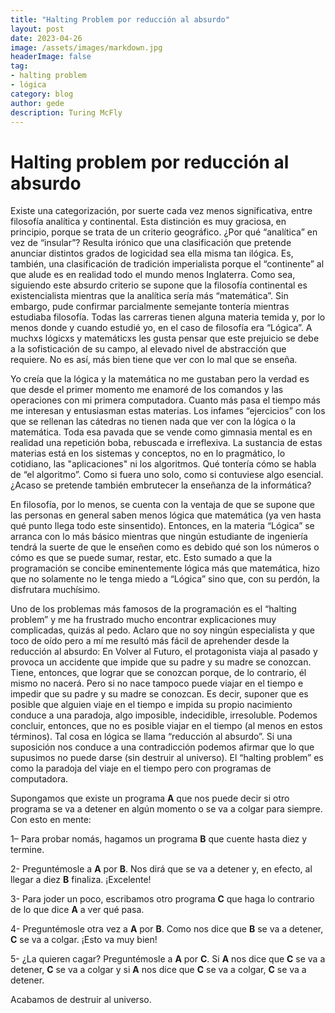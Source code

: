 ```yaml
---
title: "Halting Problem por reducción al absurdo"
layout: post
date: 2023-04-26
image: /assets/images/markdown.jpg
headerImage: false
tag:
- halting problem
- lógica
category: blog
author: gede
description: Turing McFly 
---
```


# Halting problem por reducción al absurdo

Existe una categorización, por suerte cada vez menos significativa, entre filosofía analítica y continental. Esta distinción es muy graciosa, en principio, porque se trata de un criterio geográfico. ¿Por qué “analítica” en vez de “insular”? Resulta irónico que una clasificación que pretende anunciar distintos grados de logicidad sea ella misma tan ilógica. Es, también, una clasificación de tradición imperialista porque el “continente” al que alude es en realidad todo el mundo menos Inglaterra. Como sea, siguiendo este absurdo criterio se supone que la filosofía continental es existencialista mientras que la analítica sería más “matemática”. Sin embargo, pude confirmar parcialmente semejante tontería mientras estudiaba filosofía. Todas las carreras tienen alguna materia temida y, por lo menos donde y cuando estudié yo, en el caso de filosofía era “Lógica”. A muchxs lógicxs y matemáticxs les gusta pensar que este prejuicio se debe a la sofisticación de su campo, al elevado nivel de abstracción que requiere. No es así, más bien tiene que ver con lo mal que se enseña. 

Yo creía que la lógica y la matemática no me gustaban pero la verdad es que desde el primer momento me enamoré de los comandos y las operaciones con mi primera computadora. Cuanto más pasa el tiempo más me interesan y entusiasman estas materias. Los infames “ejercicios” con los que se rellenan las cátedras no tienen nada que ver con la lógica o la matemática. Toda esa pavada que se vende como gimnasia mental es en realidad una repetición boba, rebuscada e irreflexiva. La sustancia de estas materias está en los sistemas y conceptos, no en lo pragmático, lo cotidiano,  las "aplicaciones" ni los algoritmos. Qué tontería cómo se habla de “el algoritmo”. Como si fuera uno solo, como si contuviese algo esencial. ¿Acaso se pretende también embrutecer la enseñanza de la informática?

En filosofía, por lo menos, se cuenta con la ventaja de que se supone que las personas en general saben menos lógica que matemática (ya ven hasta qué punto llega todo este sinsentido). Entonces, en la materia “Lógica” se arranca con lo más básico mientras que ningún estudiante de ingeniería tendrá la suerte de que le enseñen como es debido qué son los números o cómo es que se puede sumar, restar, etc. Esto sumado a que la programación se concibe eminentemente lógica más que matemática, hizo que no solamente no le tenga miedo a “Lógica” sino que, con su perdón, la disfrutara muchísimo.

Uno de los problemas más famosos de la programación es el “halting problem” y me ha frustrado mucho encontrar explicaciones muy complicadas, quizás al pedo. Aclaro que no soy ningún especialista y que toco de oído pero a mí me resultó más fácil de aprehender desde la reducción al absurdo:
En Volver al Futuro, el protagonista viaja al pasado y provoca un accidente que impide que su padre y su madre se conozcan. Tiene, entonces, que lograr que se conozcan porque, de lo contrario, él mismo no nacerá. Pero si no nace tampoco puede viajar en el tiempo e impedir que su padre y su madre se conozcan. Es decir, suponer que es posible que alguien viaje en el tiempo e impida su propio nacimiento conduce a una paradoja, algo imposible, indecidible, irresoluble. Podemos concluir, entonces, que no es posible viajar en el tiempo (al menos en estos términos). Tal cosa en lógica se llama “reducción al absurdo”. Si una suposición nos conduce a una contradicción podemos afirmar que lo que supusimos no puede darse (sin destruir al universo).
El “halting problem” es como la paradoja del viaje en el tiempo pero con programas de computadora. 

Supongamos que existe un programa **A** que nos puede decir si otro programa se va a detener en algún momento o se va a colgar para siempre. Con esto en mente:

1– Para probar nomás, hagamos un programa **B** que cuente hasta diez y termine.

2- Preguntémosle a **A** por **B**. Nos dirá que se va a detener y, en efecto, al llegar a diez **B** finaliza. ¡Excelente!

3- Para joder un poco, escribamos otro programa **C** que haga lo contrario de lo que dice **A** a ver qué pasa.

4- Preguntémosle otra vez a **A** por **B**.  Como nos dice que **B** se va a detener, **C** se va a colgar. ¡Esto va muy bien!

5- ¿La quieren cagar? Preguntémosle a **A** por **C**. Si **A** nos dice que **C** se va a detener, **C** se va a colgar y si **A** nos dice que **C** se va a colgar, **C** se va a detener. 

Acabamos de destruir al universo.

